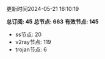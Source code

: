 更新时间2024-05-21 16:10:19

**总订阅: 45**
**总节点: 663**
**有效节点: 145**
- ss节点: 20
- v2ray节点: 119
- trojan节点: 6
